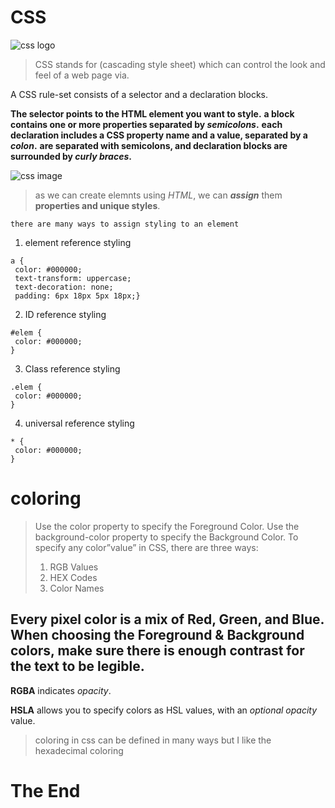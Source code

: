# CSS 

![css logo](https://upload.wikimedia.org/wikipedia/commons/thumb/d/d5/CSS3_logo_and_wordmark.svg/1200px-CSS3_logo_and_wordmark.svg.png)


> CSS stands for (cascading style sheet) which can control the look and feel 
> of a web page via.

A CSS rule-set consists of a selector and a declaration blocks.

**The selector points to the HTML element you want to style.**
**a block contains one or more properties separated by *semicolons*.**
**each declaration includes a CSS property name and a value, separated by a *colon*.**
**are separated with semicolons, and declaration blocks are surrounded by *curly braces*.**

![css image](https://simpliv.files.wordpress.com/2018/04/learn-the-foundations-of-html-css-javascript-from-experts12.gif)

> as we can create elemnts using *HTML*, we can ***assign*** them **properties and unique styles**.

`there are many ways to assign styling to an element`

1. element reference styling
```
a {
 color: #000000;
 text-transform: uppercase;
 text-decoration: none;
 padding: 6px 18px 5px 18px;}
```

2. ID reference styling 
```
#elem {
 color: #000000;
}
```

3. Class reference styling
```
.elem {
 color: #000000;
}
```

4. universal reference styling
```
* {
 color: #000000;
}
```


# coloring
> Use the color property to specify the Foreground Color.
> Use the background-color property to specify the Background Color.
> To specify any color”value” in CSS, there are three ways:
> 1. RGB Values
> 2. HEX Codes
> 3. Color Names

## Every pixel color is a mix of Red, Green, and Blue. When choosing the Foreground & Background colors, make sure there is enough contrast for the text to be legible.
**RGBA** indicates _opacity_.

**HSLA** allows you to specify colors as HSL values, with an *optional opacity* value.

> coloring in css can be defined in many ways but I like the hexadecimal coloring 

# The End



